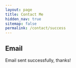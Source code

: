 ```yaml
---
layout: page
title: Contact Me
hidden_nav: true
sitemap: false
permalink: /contact/success
---
```


## Email

Email sent successfully, thanks!